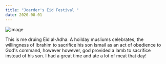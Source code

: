 ```yaml
---
title: "Joarder's Eid Festival "
date: 2020-08-01
---
```


![image](https://user-images.githubusercontent.com/85845607/121978450-38dfba80-cd56-11eb-90a7-8a82aad42086.png)

This is me druing Eid al-Adha. A hoilday musliums celebrates, the willingness of Ibrahim to sacrifice his son Ismail as an act of obedience to God's command, however 
however, god provided a lamb to sacrifice instead of his son. I had a great time and ate a lot of meat that day!
